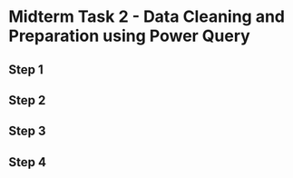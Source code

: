 
# Midterm Task 2 - Data Cleaning and Preparation using Power Query

## Step 1

## Step 2

## Step 3


## Step 4



